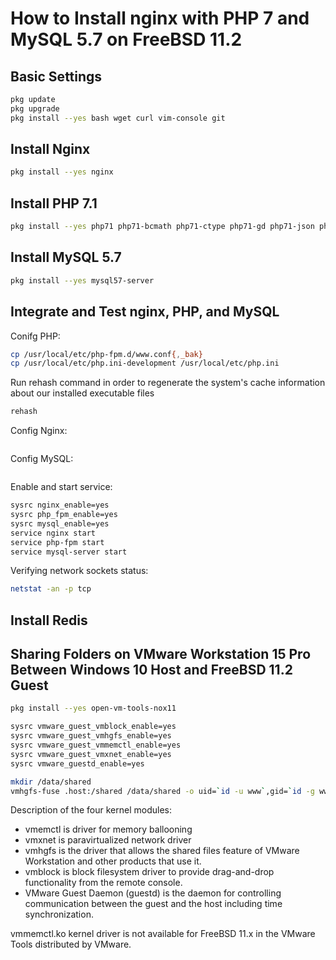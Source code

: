 # How to Install nginx with PHP 7 and MySQL 5.7 on FreeBSD 11.2

## Basic Settings

```sh
pkg update
pkg upgrade
pkg install --yes bash wget curl vim-console git
```

## Install Nginx

```sh
pkg install --yes nginx
```
## Install PHP 7.1

```sh
pkg install --yes php71 php71-bcmath php71-ctype php71-gd php71-json php71-mbstring php71-mcrypt php71-mysqli php71-opcache php71-openssl php71-pdo php71-tokenizer php71-xml php71-xmlrpc php71-pecl-imagick php71-zip
```

## Install MySQL 5.7

```sh
pkg install --yes mysql57-server
```

## Integrate and Test nginx, PHP, and MySQL

Conifg PHP:

```sh
cp /usr/local/etc/php-fpm.d/www.conf{,_bak}
cp /usr/local/etc/php.ini-development /usr/local/etc/php.ini
```

Run rehash command in order to regenerate the system's cache information about our installed executable files
```sh
rehash
```

Config Nginx:

```sh
```

Config MySQL:

```sh
```


Enable and start service:

```sh
sysrc nginx_enable=yes
sysrc php_fpm_enable=yes
sysrc mysql_enable=yes
service nginx start
service php-fpm start
service mysql-server start
```

Verifying network sockets status:

```sh
netstat -an -p tcp
```

## Install Redis



## Sharing Folders on VMware Workstation 15 Pro Between Windows 10 Host and FreeBSD 11.2 Guest

```sh
pkg install --yes open-vm-tools-nox11

sysrc vmware_guest_vmblock_enable=yes
sysrc vmware_guest_vmhgfs_enable=yes
sysrc vmware_guest_vmmemctl_enable=yes
sysrc vmware_guest_vmxnet_enable=yes
sysrc vmware_guestd_enable=yes

mkdir /data/shared
vmhgfs-fuse .host:/shared /data/shared -o uid=`id -u www`,gid=`id -g www`,umask=0022,subtype=vmhgfs,allow_other
```

Description of the four kernel modules:

- vmemctl is driver for memory ballooning
- vmxnet is paravirtualized network driver
- vmhgfs is the driver that allows the shared files feature of VMware Workstation and other products that use it.
- vmblock is block filesystem driver to provide drag-and-drop functionality from the remote console.
- VMware Guest Daemon (guestd) is the daemon for controlling communication between the guest and the host including time synchronization.

vmmemctl.ko kernel driver is not available for FreeBSD 11.x in the VMware Tools distributed by VMware.
